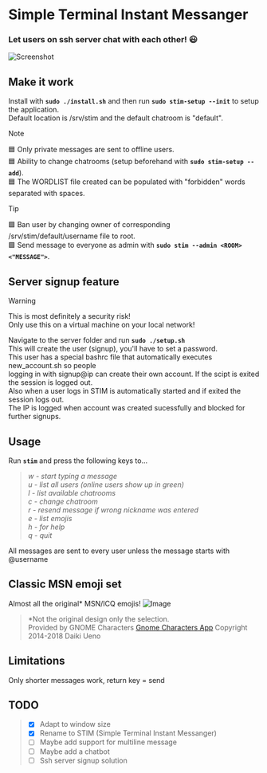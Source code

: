 # Simple Terminal Instant Messanger
### Let users on ssh server chat with each other! :smiley:<br>
![Screenshot](https://github.com/william-andersson/chat/blob/main/Screenshot2.png)

## Make it work

Install with **`sudo ./install.sh`** and then run **`sudo stim-setup --init`** to setup the application.<br>
Default location is /srv/stim and the default chatroom is "default".<br>


> [!NOTE]
> :blue_square: Only private messages are sent to offline users.<br>
> :blue_square: Ability to change chatrooms (setup beforehand with **`sudo stim-setup --add`**).<br>
> :blue_square: The WORDLIST file created can be populated with "forbidden" words separated with spaces.<br>

>[!TIP]
> :green_square: Ban user by changing owner of corresponding /srv/stim/default/username file to root.<br>
> :green_square: Send message to everyone as admin with **`sudo stim --admin <ROOM> <"MESSAGE">`**.<br>

## Server signup feature
> [!WARNING]
> This is most definitely a security risk!<br>
> Only use this on a virtual machine on your local network!

Navigate to the server folder and run **`sudo ./setup.sh`**<br>
This will create the user (signup), you'll have to set a password.<br>
This user has a special bashrc file that automatically executes new_account.sh so people<br>
logging in with signup@ip can create their own account. If the scipt is exited the session is logged out.<br>
Also when a user logs in STIM is automatically started and if exited the session logs out.<br>
The IP is logged when account was created sucessfully and blocked for further signups.

## Usage
Run **`stim`** and press the following keys to...

> *w - start typing a message*<br>
> *u - list all users (online users show up in green)*<br>
> *l - list available chatrooms*<br>
> *c - change chatroom*<br>
> *r - resend message if wrong nickname was entered*<br>
> *e - list emojis*<br>
> *h - for help*<br>
> *q - quit*<br>

All messages are sent to every user unless the message starts with @username<br>

## Classic MSN emoji set
Almost all the original* MSN/ICQ emojis!
![Image](https://github.com/william-andersson/chat/blob/main/Emoji.png)
> \*Not the original design only the selection.<br>
> Provided by GNOME Characters [Gnome Characters App](https://apps.gnome.org/en-GB/Characters/) Copyright 2014-2018 Daiki Ueno

## Limitations

Only shorter messages work, return key = send

## TODO

> - [x] Adapt to window size<br>
> - [x] Rename to STIM (Simple Terminal Instant Messanger)<br>
> - [ ] Maybe add support for multiline message<br>
> - [ ] Maybe add a chatbot<br>
> - [ ] Ssh server signup solution

